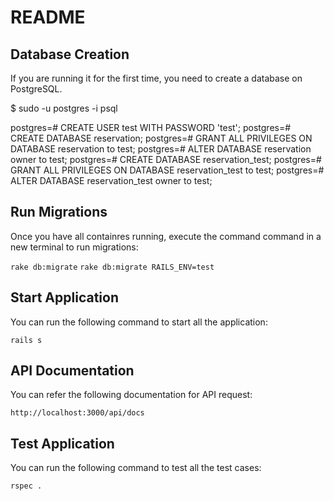 # README

## Database Creation

If you are running it for the first time, you need to create a database on PostgreSQL.

$ sudo -u postgres -i psql

postgres=# CREATE USER test WITH PASSWORD 'test';
postgres=# CREATE DATABASE reservation;
postgres=# GRANT ALL PRIVILEGES ON  DATABASE reservation to test;
postgres=# ALTER DATABASE reservation owner to test;
postgres=# CREATE DATABASE reservation_test;
postgres=# GRANT ALL PRIVILEGES ON  DATABASE reservation_test to test;
postgres=# ALTER DATABASE reservation_test owner to test;

## Run Migrations

Once you have all containres running, execute the command command in a new terminal to run migrations:

`rake db:migrate`
`rake db:migrate RAILS_ENV=test`

## Start Application

You can run the following command to start all the application:

`rails s`

## API Documentation

You can refer the following documentation for API request:

`http://localhost:3000/api/docs`

## Test Application

You can run the following command to test all the test cases:

`rspec .`
